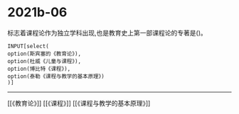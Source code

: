 # 2021b-06
标志着课程论作为独立学科出现,也是教育史上第一部课程论的专著是()。
```meta-bind
INPUT[select(
option(斯宾塞的《教育论》),
option(杜威《儿童与课程》),
option(博比特《课程》),
option(泰勒《课程与教学的基本原理》)
)]
```

---

[[《教育论》]]
[[《课程》]]
[[《课程与教学的基本原理》]]